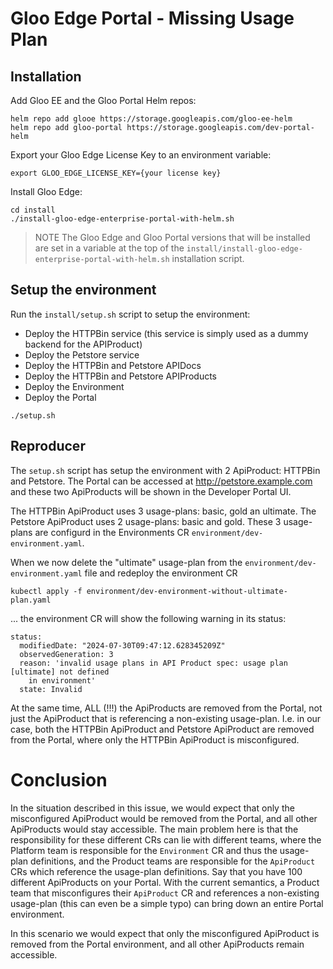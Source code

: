 # Gloo Edge Portal - Missing Usage Plan

## Installation

Add Gloo EE and the Gloo Portal Helm repos:
```
helm repo add glooe https://storage.googleapis.com/gloo-ee-helm
helm repo add gloo-portal https://storage.googleapis.com/dev-portal-helm
```

Export your Gloo Edge License Key to an environment variable:
```
export GLOO_EDGE_LICENSE_KEY={your license key}
```

Install Gloo Edge:
```
cd install
./install-gloo-edge-enterprise-portal-with-helm.sh
```

> NOTE
> The Gloo Edge and Gloo Portal versions that will be installed are set in a variable at the top of the `install/install-gloo-edge-enterprise-portal-with-helm.sh` installation script.

## Setup the environment

Run the `install/setup.sh` script to setup the environment:

- Deploy the HTTPBin service (this service is simply used as a dummy backend for the APIProduct)
- Deploy the Petstore service
- Deploy the HTTPBin and Petstore APIDocs
- Deploy the HTTPBin and Petstore APIProducts
- Deploy the Environment
- Deploy the Portal

```
./setup.sh
```

## Reproducer

The `setup.sh` script has setup the environment with 2 ApiProduct: HTTPBin and Petstore. The Portal can be accessed at http://petstore.example.com and these two ApiProducts will be shown in the Developer Portal UI.

The HTTPBin ApiProduct uses 3 usage-plans: basic, gold an ultimate. The Petstore ApiProduct uses 2 usage-plans: basic and gold. These 3 usage-plans are configurd in the Environments CR `environment/dev-environment.yaml`.

When we now delete the "ultimate" usage-plan from the `environment/dev-environment.yaml` file and redeploy the environment CR
```
kubectl apply -f environment/dev-environment-without-ultimate-plan.yaml
```

... the environment CR will show the following warning in its status:

```
status:
  modifiedDate: "2024-07-30T09:47:12.628345209Z"
  observedGeneration: 3
  reason: 'invalid usage plans in API Product spec: usage plan [ultimate] not defined
    in environment'
  state: Invalid
```

At the same time, ALL (!!!) the ApiProducts are removed from the Portal, not just the ApiProduct that is referencing a non-existing usage-plan. I.e. in our case, both the HTTPBin ApiProduct and Petstore ApiProduct are removed from the Portal, where only the HTTPBin ApiProduct is misconfigured.


# Conclusion
In the situation described in this issue, we would expect that only the misconfigured ApiProduct would be removed from the Portal, and all other ApiProducts would stay accessible. The main problem here is that the responsibility for these different CRs can lie with different teams, where the Platform team is responsible for the `Environment` CR and thus the usage-plan definitions, and the Product teams are responsible for the `ApiProduct` CRs which reference the usage-plan definitions. Say that you have 100 different ApiProducts on your Portal. With the current semantics, a Product team that misconfigures their `ApiProduct` CR and references a non-existing usage-plan (this can even be a simple typo) can bring down an entire Portal environment.

In this scenario we would expect that only the misconfigured ApiProduct is removed from the Portal environment, and all other ApiProducts remain accessible.